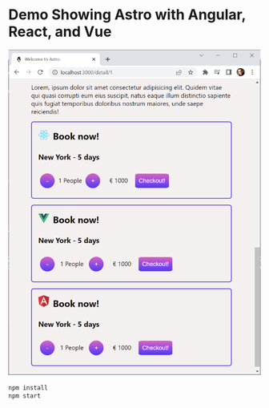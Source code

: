 # Demo Showing Astro with Angular, React, and Vue

![Demo Showing Astro with Angular, React, and Vue](astro-demo.png)

```
npm install
npm start
```